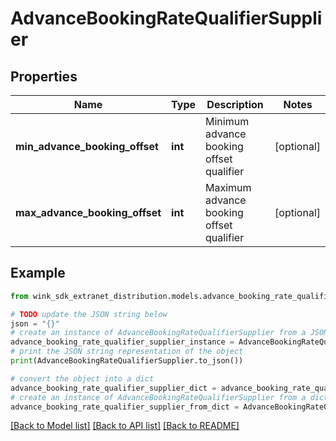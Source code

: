 # AdvanceBookingRateQualifierSupplier


## Properties

Name | Type | Description | Notes
------------ | ------------- | ------------- | -------------
**min_advance_booking_offset** | **int** | Minimum advance booking offset qualifier | [optional] 
**max_advance_booking_offset** | **int** | Maximum advance booking offset qualifier | [optional] 

## Example

```python
from wink_sdk_extranet_distribution.models.advance_booking_rate_qualifier_supplier import AdvanceBookingRateQualifierSupplier

# TODO update the JSON string below
json = "{}"
# create an instance of AdvanceBookingRateQualifierSupplier from a JSON string
advance_booking_rate_qualifier_supplier_instance = AdvanceBookingRateQualifierSupplier.from_json(json)
# print the JSON string representation of the object
print(AdvanceBookingRateQualifierSupplier.to_json())

# convert the object into a dict
advance_booking_rate_qualifier_supplier_dict = advance_booking_rate_qualifier_supplier_instance.to_dict()
# create an instance of AdvanceBookingRateQualifierSupplier from a dict
advance_booking_rate_qualifier_supplier_from_dict = AdvanceBookingRateQualifierSupplier.from_dict(advance_booking_rate_qualifier_supplier_dict)
```
[[Back to Model list]](../README.md#documentation-for-models) [[Back to API list]](../README.md#documentation-for-api-endpoints) [[Back to README]](../README.md)


